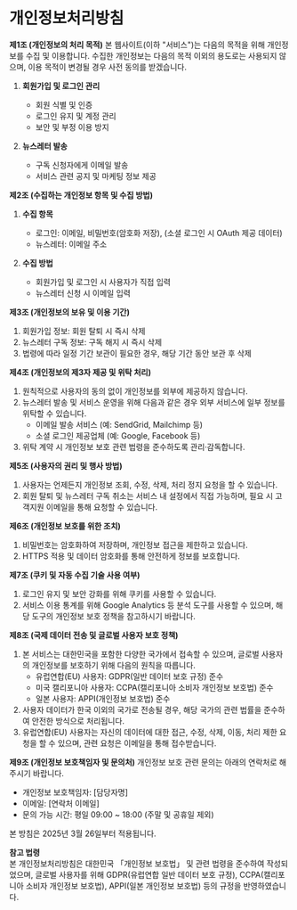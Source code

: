 # 개인정보처리방침

**제1조 (개인정보의 처리 목적)**
본 웹사이트(이하 "서비스")는 다음의 목적을 위해 개인정보를 수집 및 이용합니다. 수집한 개인정보는 다음의 목적 이외의 용도로는 사용되지 않으며, 이용 목적이 변경될 경우 사전 동의를 받겠습니다.

1. **회원가입 및 로그인 관리**  
   - 회원 식별 및 인증
   - 로그인 유지 및 계정 관리
   - 보안 및 부정 이용 방지

2. **뉴스레터 발송**  
   - 구독 신청자에게 이메일 발송
   - 서비스 관련 공지 및 마케팅 정보 제공

**제2조 (수집하는 개인정보 항목 및 수집 방법)**
1. **수집 항목**  
   - 로그인: 이메일, 비밀번호(암호화 저장), (소셜 로그인 시 OAuth 제공 데이터)
   - 뉴스레터: 이메일 주소

2. **수집 방법**  
   - 회원가입 및 로그인 시 사용자가 직접 입력
   - 뉴스레터 신청 시 이메일 입력

**제3조 (개인정보의 보유 및 이용 기간)**
1. 회원가입 정보: 회원 탈퇴 시 즉시 삭제
2. 뉴스레터 구독 정보: 구독 해지 시 즉시 삭제
3. 법령에 따라 일정 기간 보관이 필요한 경우, 해당 기간 동안 보관 후 삭제

**제4조 (개인정보의 제3자 제공 및 위탁 처리)**
1. 원칙적으로 사용자의 동의 없이 개인정보를 외부에 제공하지 않습니다.
2. 뉴스레터 발송 및 서비스 운영을 위해 다음과 같은 경우 외부 서비스에 일부 정보를 위탁할 수 있습니다.
   - 이메일 발송 서비스 (예: SendGrid, Mailchimp 등)
   - 소셜 로그인 제공업체 (예: Google, Facebook 등)
3. 위탁 계약 시 개인정보 보호 관련 법령을 준수하도록 관리·감독합니다.

**제5조 (사용자의 권리 및 행사 방법)**
1. 사용자는 언제든지 개인정보 조회, 수정, 삭제, 처리 정지 요청을 할 수 있습니다.
2. 회원 탈퇴 및 뉴스레터 구독 취소는 서비스 내 설정에서 직접 가능하며, 필요 시 고객지원 이메일을 통해 요청할 수 있습니다.

**제6조 (개인정보 보호를 위한 조치)**
1. 비밀번호는 암호화하여 저장하며, 개인정보 접근을 제한하고 있습니다.
2. HTTPS 적용 및 데이터 암호화를 통해 안전하게 정보를 보호합니다.

**제7조 (쿠키 및 자동 수집 기술 사용 여부)**
1. 로그인 유지 및 보안 강화를 위해 쿠키를 사용할 수 있습니다.
2. 서비스 이용 통계를 위해 Google Analytics 등 분석 도구를 사용할 수 있으며, 해당 도구의 개인정보 보호 정책을 참고하시기 바랍니다.

**제8조 (국제 데이터 전송 및 글로벌 사용자 보호 정책)**
1. 본 서비스는 대한민국을 포함한 다양한 국가에서 접속할 수 있으며, 글로벌 사용자의 개인정보를 보호하기 위해 다음의 원칙을 따릅니다.
   - 유럽연합(EU) 사용자: GDPR(일반 데이터 보호 규정) 준수
   - 미국 캘리포니아 사용자: CCPA(캘리포니아 소비자 개인정보 보호법) 준수
   - 일본 사용자: APPI(개인정보 보호법) 준수
2. 사용자 데이터가 한국 이외의 국가로 전송될 경우, 해당 국가의 관련 법률을 준수하여 안전한 방식으로 처리됩니다.
3. 유럽연합(EU) 사용자는 자신의 데이터에 대한 접근, 수정, 삭제, 이동, 처리 제한 요청을 할 수 있으며, 관련 요청은 이메일을 통해 접수받습니다.

**제9조 (개인정보 보호책임자 및 문의처)**
개인정보 보호 관련 문의는 아래의 연락처로 해주시기 바랍니다.

- 개인정보 보호책임자: [담당자명]
- 이메일: [연락처 이메일]
- 문의 가능 시간: 평일 09:00 ~ 18:00 (주말 및 공휴일 제외)

본 방침은 2025년 3월 26일부터 적용됩니다.

**참고 법령**  
본 개인정보처리방침은 대한민국 「개인정보 보호법」 및 관련 법령을 준수하여 작성되었으며, 글로벌 사용자를 위해 GDPR(유럽연합 일반 데이터 보호 규정), CCPA(캘리포니아 소비자 개인정보 보호법), APPI(일본 개인정보 보호법) 등의 규정을 반영하였습니다.


